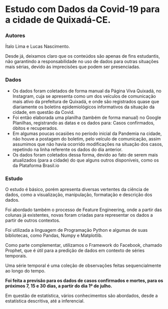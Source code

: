 # Estudo com Dados da Covid-19 para a cidade de Quixadá-CE.
### Autores

Ítalo Lima e Lucas Nascimento.

Desde já, deixamos claro que os conteúdos são apenas de fins estudantis, não garantindo a responsabilidade no uso de dados para outras situações mais sérias, devido às imprecisões que podem ser presenciadas.

### Dados

- Os dados foram coletados de forma manual da Página Viva Quixadá, no Instagram, cuja se apresenta como um dos veículos de comunicação mais ativo da prefeitura de Quixadá, e onde são registrados quase que diariamente os boletins epidemiológicos informativos da situação da cidade, em questão da Covid.
- Foi então elaborada uma planilha (também de forma manual) no Google Planilhas, registrando as datas e os dados para: Casos confirmados, óbitos e recuperados.
- Em algumas poucas ocasiões no período inicial da Pandemia na cidade, não houve a postagem do boletim, pelo veículo de comunicação, assim assumimos que não havia ocorrido modificações na situação dos casos, repetindo na linha referente os dados do dia anterior.
- Os dados foram coletados dessa forma, devido ao fato de serem mais atualizados (para a cidade) do que alguns outros disponíveis, como os da Plataforma Brasil.io

### Estudo

O estudo é básico, porém apresenta diversas vertentes da ciência de dados, como a visualização, manipulação, formatação e descrição dos dados. 

Foi abordado também o processo de Feature Engineering, onde a partir das colunas já existentes, novas foram criadas para representar os dados a partir de outros contextos.

Foi utilizada a linguagem de Programação Python e algumas de suas bibliotecas, como Pandas, Numpy e Matplotlib. 

Como parte complementar, utilizamos o Framework do Facebook, chamado Prophet, que é útil para a predição de dados em contexto de séries temporais.

Uma série temporal é uma coleção de observações feitas sequencialmente ao longo do tempo.

**Foi feita a previsão para os dados de casos confirmados e mortes, para os próximos 7, 15 e 30 dias, a partir do dia 1º de julho.**

Em questão de estatística, vários conhecimentos são abordados, desde a estatística descritiva, até a inferencial.
